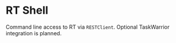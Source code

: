 RT Shell
========

Command line access to RT via `RESTClient`. Optional TaskWarrior integration is planned.
